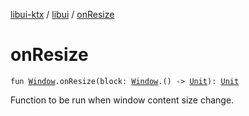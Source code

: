 [libui-ktx](../index.md) / [libui](index.md) / [onResize](./on-resize.md)

# onResize

`fun `[`Window`](-window/index.md)`.onResize(block: `[`Window`](-window/index.md)`.() -> `[`Unit`](https://kotlinlang.org/api/latest/jvm/stdlib/kotlin/-unit/index.html)`): `[`Unit`](https://kotlinlang.org/api/latest/jvm/stdlib/kotlin/-unit/index.html)

Function to be run when window content size change.

